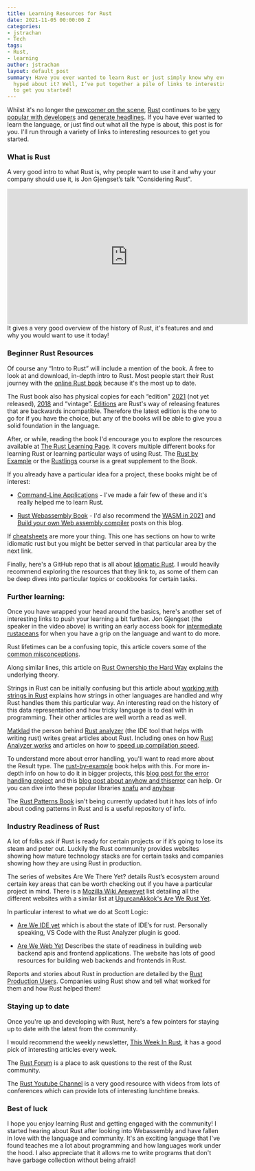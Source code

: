 ```yaml
---
title: Learning Resources for Rust
date: 2021-11-05 00:00:00 Z
categories:
- jstrachan
- Tech
tags:
- Rust,
- learning
author: jstrachan
layout: default_post
summary: Have you ever wanted to learn Rust or just simply know why everyone is so
  hyped about it? Well, I’ve put together a pile of links to interesting resources
  to get you started!
---
```


Whilst it's no longer the [newcomer on the scene](https://ziglang.org/), [Rust](https://www.rust-lang.org/) continues to be [very popular with developers](https://insights.stackoverflow.com/survey/2020#most-loved-dreaded-and-wanted) and [generate headlines](https://rome.tools/blog/2021/09/21/rome-will-be-rewritten-in-rust). If you have ever wanted to learn the language, or just find out what all the hype is about, this post is for you. I'll run through a variety of links to interesting resources to get you started.

### What is Rust
A very good intro to what Rust is, why people want to use it and why your company should use it, is Jon Gjengset’s talk "Considering Rust".
<iframe width="560" height="315" src="https://www.youtube.com/embed/DnT-LUQgc7s" title="YouTube video player" frameborder="0" allow="accelerometer; autoplay; clipboard-write; encrypted-media; gyroscope; picture-in-picture" allowfullscreen></iframe>
It gives a very good overview of the history of Rust, it's features and and why you would want to use it today!

### Beginner Rust Resources

Of course any “Intro to Rust” will include a mention of the book. A free to look at and download, in-depth intro to Rust. Most people start their Rust journey with the [online Rust book](https://doc.rust-lang.org/book/) because it's the most up to date.

The Rust book also has physical copies for each “edition” [2021](https://nostarch.com/rust-rustaceans) (not yet released), [2018](https://nostarch.com/Rust2018) and “vintage”. [Editions](https://doc.rust-lang.org/edition-guide/editions/index.html) are Rust's way of releasing features that are backwards incompatible. Therefore the latest edition is the one to go for if you have the choice, but any of the books will be able to give you a solid foundation in the language.

After, or while, reading the book I'd encourage you to explore the resources available at [The Rust Learning Page](https://www.rust-lang.org/learn). It covers multiple different books for learning Rust or learning particular ways of using Rust. The [Rust by Example](https://doc.rust-lang.org/stable/rust-by-example/) or the [Rustlings](https://github.com/rust-lang/rustlings/) course is a great supplement to the Book.

If you already have a particular idea for a project, these books might be of interest:

* [Command-Line Applications](https://rust-cli.github.io/book/index.html) - I've made a fair few of these and it's really helped me to learn Rust.

* [Rust Webassembly Book](https://rustwasm.github.io/docs/book/) - I'd also recommend the [WASM in 2021](https://blog.scottlogic.com/2021/06/21/state-of-wasm.html) and [Build your own Web assembly compiler](https://blog.scottlogic.com/2019/05/17/webassembly-compiler.html) posts on this blog.

If [cheatsheets](https://cheats.rs/) are more your thing. This one has sections on how to write idiomatic rust but you might be better served in that particular area by the next link.

Finally, here's a GitHub repo that is all about [Idiomatic Rust](https://github.com/mre/idiomatic-rust). I would heavily recommend exploring the resources that they link to, as some of them can be deep dives into particular topics or cookbooks for certain tasks.


### Further learning:

Once you have wrapped your head around the basics, here's another set of interesting links to push your learning a bit further.
Jon Gjengset (the speaker in the video above) is writing an early access book for [intermediate rustaceans](https://nostarch.com/rust-rustaceans) for when you have a grip on the language and want to do more.

Rust lifetimes can be a confusing topic, this article covers some of the [common misconceptions](https://github.com/pretzelhammer/rust-blog/blob/master/posts/common-rust-lifetime-misconceptions.md).

Along similar lines, this article on [Rust Ownership the Hard Way](https://chrismorgan.info/blog/rust-ownership-the-hard-way/) explains the underlying theory.

Strings in Rust can be initially confusing but this article about [working with strings in Rust](https://fasterthanli.me/articles/working-with-strings-in-rust) explains how strings in other languages are handled and why Rust handles them this particular way. An interesting read on the history of this data representation and how tricky language is to deal with in programming. Their other articles are well worth a read as well.

[Matklad](https://matklad.github.io/) the person behind [Rust analyzer](https://rust-analyzer.github.io/) (the IDE tool that helps with writing rust) writes great articles about Rust. Including ones on how [Rust Analyzer works](https://rust-analyzer.github.io/blog/2020/07/20/three-architectures-for-responsive-ide.html) and articles on how to [speed up compilation speed](https://matklad.github.io/2021/09/04/fast-rust-builds.html).

To understand more about error handling, you'll want to read more about the Result type. The [rust-by-example](https://doc.rust-lang.org/rust-by-example/error.html) book helps with this. For more in-depth info on how to do it in bigger projects, this [blog post for the error handling project](https://blog.rust-lang.org/inside-rust/2021/07/01/What-the-error-handling-project-group-is-working-towards.html) and this [blog post about anyhow and thiserror](https://nick.groenen.me/posts/rust-error-handling/) can help. Or you can dive into these popular libraries [snafu](https://github.com/shepmaster/snafu) and [anyhow](https://github.com/dtolnay/anyhow).

The [Rust Patterns Book](https://rust-unofficial.github.io/patterns/) isn't being currently updated but it has lots of info about coding patterns in Rust and is a useful repository of info.

### Industry Readiness of Rust

A lot of folks ask if Rust is ready for certain projects or if it’s going to lose its steam and peter out. Luckily the Rust community provides websites showing how mature technology stacks are for certain tasks and companies showing how they are using Rust in production.

The series of websites Are We There Yet? details Rust’s ecosystem around certain key areas that can be worth checking out if you have a particular project in mind.
There is a [Mozilla Wiki Areweyet](https://wiki.mozilla.org/Areweyet) list detailing all the different websites with a similar list at [UgurcanAkkok's Are We Rust Yet](https://github.com/UgurcanAkkok/AreWeRustYet).

In particular interest to what we do at Scott Logic: 

* [Are We IDE yet](https://areweideyet.com/)
which is about the state of IDE’s for rust. Personally speaking, VS Code with the Rust Analyzer plugin is good.

* [Are We Web Yet](https://www.arewewebyet.org/)
Describes the state of readiness in building web backend apis and frontend applications. The website has lots of good resources for building web backends and frontends in Rust.

Reports and stories about Rust in production are detailed by the [Rust Production Users](https://www.rust-lang.org/production/users). Companies using Rust show and tell what worked for them and how Rust helped them!

### Staying up to date
Once you're up and developing with Rust, here's a few pointers for staying up to date with the latest from the community.

I would recommend the weekly newsletter, [This Week In Rust](https://this-week-in-rust.org/), it has a good pick of interesting articles every week.

The [Rust Forum](https://users.rust-lang.org/) is a place to ask questions to the rest of the Rust community.

The [Rust Youtube Channel](https://www.youtube.com/channel/UCaYhcUwRBNscFNUKTjgPFiA) is a very good resource with videos from lots of conferences which can provide lots of interesting lunchtime breaks.

### Best of luck

I hope you enjoy learning Rust and getting engaged with the community! I started hearing about Rust after looking into Webassembly and have fallen in love with the language and community. It's an exciting language that I've found teaches me a lot about programming and how languages work under the hood. I also appreciate that it allows me to write programs that don't have garbage collection without being afraid! 